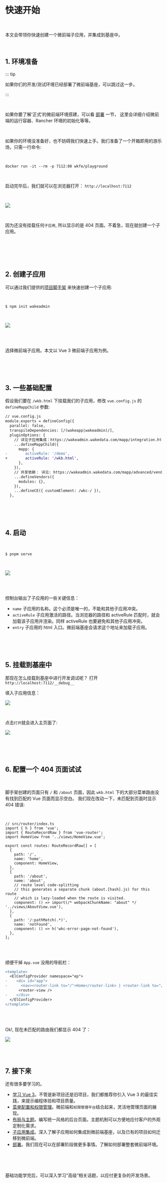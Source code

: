 # 快速开始

<br>

本文会带领你快速创建一个微前端子应用，并集成到基座中。

<br>

## 1. 环境准备

::: tip

如果你们的开发/测试环境已经部署了微前端基座，可以跳过这一步。

:::

<br>

如果你要了解‘正式’的微前端环境搭建，可以看 [部署](./deploy.md) 一节， 这里会详细介绍微前端的运行容器、Rancher 环境的初始化等等。

<br>

如果你的环境没准备好，也不妨碍我们快速上手。我们准备了一个开箱即用的游乐场，只需一行命令:

<br>

```shell
docker run -it --rm -p 7112:80 wkfe/playground
```

<br>

启动完毕后，我们就可以在浏览器打开： `http://localhost:7112`

<br>

![](./images/not-found.png)

<br>

因为还没有挂载任何`子应用`, 所以显示的是 404 页面。不着急，现在就创建一个子应用。

<br>
<br>
<br>
<br>

## 2. 创建子应用

可以通过我们提供的[项目脚手架](../base/create-wakeadmin.md) 来快速创建一个子应用:

<br>

```shell
$ npm init wakeadmin
```

<br>

![](./images/create-wakeadmin.png)

<br>
<br>

选择微前端子应用。本文以 Vue 3 微前端子应用为例。

<br>
<br>
<br>

## 3. 一些基础配置

假设我们要在 `/wkb.html` 下挂载我们的子应用，修改 `vue.config.js` 的 `defineMappChild` 参数:

```diff
// vue.config.js
module.exports = defineConfig({
  parallel: false,
  transpileDependencies: [/(wakeapp|wakeadmin)/],
  pluginOptions: {
    // 详见子应用集成：https://wakeadmin.wakedata.com/mapp/integration.html
    ...defineMappChild({
      mapp: {
-        activeRule: '/demo',
+        activeRule: '/wkb.html',
      },
    }),
    // 共享依赖： 详见: https://wakeadmin.wakedata.com/mapp/advanced/vendors.html
    ...defineVendors({
      modules: {},
    }),
    ...defineCE({ customElement: /wkc-/ }),
  },
```

<br>
<br>
<br>

## 4. 启动

<br>

```shell
$ pnpm serve
```

<br>

![](./images/pnpm-serve.png)

<br>
<br>

控制台输出了子应用的一些关键信息：

- `name` 子应用的名称。这个必须是唯一的，不能和其他子应用冲突。
- `activeRule` 子应用激活的路径。当浏览器的路径和 activeRule 匹配时，就会加载该子应用并渲染。同样 activeRule 也要避免和其他子应用冲突。
- `entry` 子应用的 html 入口。微前端基座会请求这个地址来加载子应用。

<br>
<br>
<br>

## 5. 挂载到基座中

那现在怎么挂载到基座中进行开发调试呢？ 打开 `http://localhost:7112/__debug__`

填入子应用信息：

![](./images/app-debug.png)

<br>

点击`打开`就会进入主页面了:

![](./images/app-entry.png)

<br>
<br>
<br>

## 6. 配置一个 404 页面试试

<br>

脚手架创建的页面只有 `/` 和 `/about` 页面，因此 `wkb.html` 下的大部分菜单路由没有找到匹配的 Vue 页面而显示空白。
我们现在改动一下，未匹配到页面时显示 404 错误:

<br>

```js{20-24}
// src/router/index.ts
import { h } from 'vue';
import { RouteRecordRaw } from 'vue-router';
import HomeView from '../views/HomeView.vue';

export const routes: RouteRecordRaw[] = [
  {
    path: '/',
    name: 'home',
    component: HomeView,
  },
  {
    path: '/about',
    name: 'about',
    // route level code-splitting
    // this generates a separate chunk (about.[hash].js) for this route
    // which is lazy-loaded when the route is visited.
    component: () => import(/* webpackChunkName: "about" */ '../views/AboutView.vue'),
  },
  {
    path: '/:pathMatch(.*)',
    name: 'notFound',
    component: () => h('wkc-error-page-not-found'),
  },
];

```

<br>
<br>

顺便干掉 `App.vue` 没用的导航栏：

```diff
<template>
  <ElConfigProvider namespace="ep">
-    <div id="app">
-      <nav><router-link to="/">Home</router-link> | <router-link to="/about">About</router-link> |</nav>
      <router-view />
-    </div>
  </ElConfigProvider>
</template>

```

<br>
<br>

Ok!, 现在未匹配的路由我们都显示 404 了：

![](./images/route-not-found.png)

<br>
<br>

## 7. 接下来

还有很多要学习的。

- [学习 Vue 3](./vue3.md)。不管是新项目还是旧项目，我们都推荐你引入 Vue 3 的最佳实践，来提示编程体验和项目质量。
- [菜单配置和权限管理](./menu.md)。微前端和`权限管理平台`结合起来，灵活地管理页面的展现。
- [布局与主题](./theme.md)。编写统一风格的后台页面。主题机制可以方便地应付客户的外观定制化需求。
- [子应用集成](./integration.md)。深入了解子应用如何集成到微前端基座，以及已有的项目如何迁移到微前端。
- [部署](./deploy.md)。我们现在可以在部署阶段做更多事情。了解如何部署整套微前端环境。

<br>
<br>
<br>

基础功能学完后，可以深入学习“高级”相关话题，以应付更复杂的开发场景。

<br>
